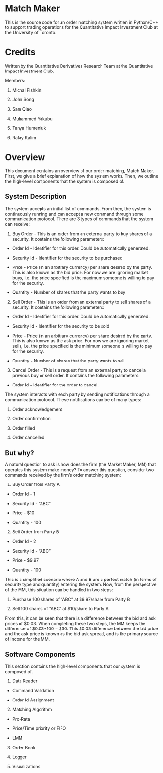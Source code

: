 
# Match Maker

  

This is the source code for an order matching system written in Python/C++ to support trading operations for the Quantitative Impact Investment Club at the University of Toronto.

  

# Credits

  

Written by the Quantitative Derivatives Research Team at the Quantitative Impact Investment Club.

  

Members:

1. Michal Fishkin

2. John Song

3. Sam Qiao

4. Muhammed Yakubu

5. Tanya Humeniuk

6. Rafay Kalim

  

# Overview

  

This document contains an overview of our order matching, Match Maker. First, we give a brief explanation of how the system works. Then, we outline the high-level components that the system is composed of.

  

## System Description

  

The system accepts an initial list of commands. From then, the system is continuously running and can accept a new command through some communication protocol. There are 3 types of commands that the system can receive:

1. Buy Order - This is an order from an external party to buy shares of a security. It contains the following parameters:

* Order Id - Identifier for this order. Could be automatically generated.

* Security Id - Identifier for the security to be purchased

* Price - Price (in an arbitrary currency) per share desired by the party. This is also known as the bid price. For now we are ignoring market buys, i.e. the price specified is the maximum someone is willing to pay for the security.

* Quantity - Number of shares that the party wants to buy

2. Sell Order - This is an order from an external party to sell shares of a security. It contains the following parameters:

* Order Id - Identifier for this order. Could be automatically generated.

* Security Id - Identifier for the security to be sold

* Price - Price (in an arbitrary currency) per share desired by the party. This is also known as the ask price. For now we are ignoring market sells, i.e. the price specified is the minimum someone is willing to pay for the security.

* Quantity - Number of shares that the party wants to sell

3. Cancel Order - This is a request from an external party to cancel a previous buy or sell order. It contains the following parameters:

* Order Id - Identifier for the order to cancel.

  

The system interacts with each party by sending notifications through a communication protocol. These notifications can be of many types:

1. Order acknowledgement

2. Order confirmation

3. Order filled

4. Order cancelled

## But why?

A natural question to ask is how does the firm (the Market Maker, MM) that operates this system make money? To answer this question, consider two commands received by the firm’s order matching system:

1. Buy Order from Party A

* Order Id - 1

* Security Id - “ABC”

* Price - $10

* Quantity - 100

2. Sell Order from Party B

* Order Id - 2

* Security Id - “ABC”

* Price - $9.97

* Quantity - 100

This is a simplified scenario where A and B are a perfect match (in terms of security type and quantity) entering the system. Now, from the perspective of the MM, this situation can be handled in two steps:

1. Purchase 100 shares of “ABC” at $9.97/share from Party B

2. Sell 100 shares of “ABC” at $10/share to Party A

From this, it can be seen that there is a difference between the bid and ask prices of $0.03. When completing these two steps, the MM keeps the difference of $0.03*100 = $30. This $0.03 difference between the bid price and the ask price is known as the bid-ask spread, and is the primary source of income for the MM.

  

## Software Components

  

This section contains the high-level components that our system is composed of.

  

1. Data Reader

* Command Validation

* Order Id Assignment

2. Matching Algorithm

* Pro-Rata

* Price/Time priority or FIFO

* LMM

3. Order Book

4. Logger

5. Visualizations
